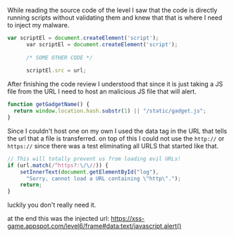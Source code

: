 While reading the source code of the level I saw that the code is directly running scripts without validating them and knew that that is where I need to inject my malware.

```js
var scriptEl = document.createElement('script');
      var scriptEl = document.createElement('script');
      
      /* SOME OTHER CODE */
      
      scriptEl.src = url;
```

After finishing the code review I understood that since it is just taking a JS file from the URL I need to host an malicious JS file that will alert. 

```js
function getGadgetName() { 
  return window.location.hash.substr(1) || "/static/gadget.js";
}
```

Since I couldn't host one on my own I used the data tag in the URL that tells the url that a file is transferred.
on top of this I could not use the `http://` or `https://` since there was a test eliminating all URLS that started like that.

```js
// This will totally prevent us from loading evil URLs!
if (url.match(/^https?:\/\//)) {
	setInnerText(document.getElementById("log"),
	  "Sorry, cannot load a URL containing \"http\".");
	return;
}
```

luckily you don't really need it.

at the end this was the injected url:
https://xss-game.appspot.com/level6/frame#data:text/javascript,alert()